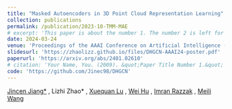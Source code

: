 ```yaml
---
title: "Masked Autoencoders in 3D Point Cloud Representation Learning"
collection: publications
permalink: /publication/2023-10-TMM-MAE
# excerpt: 'This paper is about the number 1. The number 2 is left for future work.'
date: 2024-03-24
venue: 'Proceedings of the AAAI Conference on Artificial Intelligence (CCF-A)'
slidesurl: 'https://zhaolizz.github.io/files/DHGCN-AAAI24-poster.pdf'
paperurl: 'https://arxiv.org/abs/2401.02610'
# citation: 'Your Name, You. (2009). &quot;Paper Title Number 1.&quot; <i>Journal 1</i>. 1(1).'
code: 'https://github.com/Jinec98/DHGCN'
---
```

[Jincen Jiang*](https://www.jincenjiang.com/) , Lizhi Zhao* , [Xuequan Lu](https://www.xuequanlu.com/) , [Wei Hu](https://www.wict.pku.edu.cn/huwei/) , [Imran Razzak](https://imranrazzak.github.io/) , [Meili Wang](https://scholar.google.com/citations?user=yNb6-d4AAAAJ)

